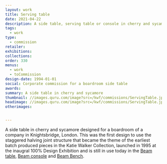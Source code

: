 ```yaml
---
layout: work
title: Serving table
date: 2021-04-22
description: A side table, serving table or console in cherry and sycamore
tags:
  - work
type:
  - commission
retailer:
exhibitions:
collections:
order: 330
menus:
  - work
  - toCommission
design-date: 1994-01-01
social: Corporate commission for a boardroom side table
awards:
summary: A side table in cherry and sycamore
thumbnail: //images.quru.com/image?src=/kwf/commissions/ServingTable.jpg&right=0.97188&left=0.04688&width=170&height=170&fill=auto
headimage: //images.quru.com/image?src=/kwf/commissions/ServingTable.jpg
otherimages:


---
```

A side table in cherry and sycamore designed for a boardroom of a company in Knightsbridge, London. This was the first design to use the staggered halving joint structure that became the theme of the earliest batch produced pieces in the Katie Walker Collection, launched in 1995 at the inaugral 100% Design Exhibition and is still in use today in the [Beam table](/furniture/beamtable.html "Beam table"), [Beam console](/furniture/beamconsole.html "Beam console") and [Beam Bench](/furniture/beambench.html "Beam bench").
